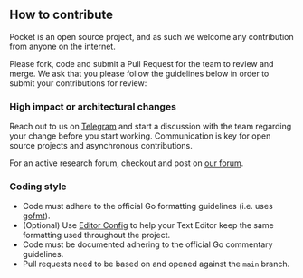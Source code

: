 ## How to contribute

Pocket is an open source project, and as such we welcome any contribution from anyone on the internet.

Please fork, code and submit a Pull Request for the team to review and merge. We ask that you please follow the guidelines below in order to submit your contributions for review:

### High impact or architectural changes

Reach out to us on [Telegram](https://t.me/POKTnetwork) and start a discussion with the team regarding your change before you start working. Communication is key for open source projects and asynchronous contributions.

For an active research forum, checkout and post on [our forum](https://research.pokt.network).

### Coding style
- Code must adhere to the official Go formatting guidelines (i.e. uses [gofmt](https://golang.org/cmd/gofmt)).
- (Optional) Use [Editor Config](https://editorconfig.org) to help your Text Editor keep the same formatting used throughout the project.
- Code must be documented adhering to the official Go commentary guidelines.
- Pull requests need to be based on and opened against the `main` branch.